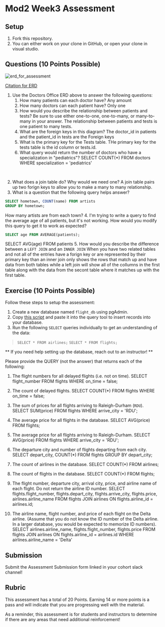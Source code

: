 # Mod2 Week3 Assessment

## Setup
1. Fork this repository.
1. You can either work on your clone in GitHub, or open your clone in visual studio.

## Questions (10 Points Possible)

<img alt="erd_for_assessment" src="https://github.com/modelmapper/modelmapper/assets/11747682/60bebb3c-9faa-4f3e-ae0a-7df7dde06784">

[Citation for ERD](https://circle.visual-paradigm.com/hospital/)
1. Use the Doctors Office ERD above to answer the following questions:
    1. How many patients can each doctor have? 
        Any amount
    1. How many doctors can each patient have? 
        Only one
    1. How would you describe the relationship between patients and tests? Be sure to use either one-to-one, one-to-many, or many-to-many in your answer.
        The relationship between patients and tests is one patient to many tests.
    1. What are the foreign keys in this diagram?
        The doctor_id in patients and the patient_id in tests are the Foreign keys
    1. What is the primary key for the Tests table.
        THe primary key for the tests table is the id column or tests.id.
    1. What query would return the number of doctors who have a specialization in "pediatrics"?
        SELECT COUNT(*)
        FROM doctors
        WHERE specialization = 'pediatrics'

<br>

2. What does a join table do? Why would we need one?
    A join table pairs up two forign keys to allow you to make a many to many relationship.
3. What is a question that the following query helps answer?
```SQL
SELECT hometown, COUNT(name) FROM artists
GROUP BY hometown;
```
   How many artists are from each town?
4. I'm trying to write a query to find the average age of all patients, but it's not working. How would you modify this query to get it to work as expected?
```SQL
SELECT age FROM AVERAGE(patients);
```
SELECT AVG(age) FROM patients
5. How would you describe the difference between a `LEFT JOIN` and an `INNER JOIN`
    When you have two related tables and not all of the entries have a forign key or are represented by their primary key
    than an inner join only shows the rows that match up and have data from both tables while a left join will show all of
    the collumns in the first table along with the data from the secont table where it matches up with the first table.
## Exercise (10 Points Possible)

Follow these steps to setup the assessment:
1. Create a new database named `flight_db` using pgAdmin.
2. Copy [this script](https://launch.turing.edu/module2/assessments/flight_db.txt) and paste it into the query tool to insert records into your database.
3. Run the following `SELECT` queries individually to get an understanding of the data:
> `SELECT * FROM airlines;`
> `SELECT * FROM flights;`

** If you need help setting up the database, reach out to an instructor! **

Please provide the QUERY (not the answer) that returns each of the following:
1. The flight numbers for all delayed flights (i.e. not on time).
    SELECT flight_number
    FROM flights
    WHERE on_time = false;

2. The count of delayed flights.
    SELECT COUNT(*)
    FROM flights
    WHERE on_time = false;
    
3. The sum of prices for all flights arriving to Raleigh-Durham (`RDU`).
    SELECT SUM(price)
    FROM flights
    WHERE arrive_city = 'RDU';

4. The average price for all flights in the database.
    SELECT AVG(price)
    FROM flights;

5. The average price for all flights arriving to Raleigh-Durham.
    SELECT AVG(price)
    FROM flights
    WHERE arrive_city = 'RDU';

6. The departure city and number of flights departing from each city.
    SELECT depart_city, COUNT(*)
    FROM flights
    GROUP BY depart_city;

7. The count of airlines in the database.
    SELECT COUNT(*)
    FROM airlines;

8. The count of flights in the database.
    SELECT COUNT(*)
    FROM flights;

9. The flight number, departure city, arrival city, price, and airline name of each flight. Do not return the airline ID number.
    SELECT flights.flight_number, flights.depart_city, 
    flights.arrive_city, flights.price, airlines.airline_name
    FROM flights JOIN airlines
    ON flights.airline_id = airlines.id;

10. The airline name, flight number, and price of each flight on the Delta airline. (Assume that you do not know the ID number of the Delta airline. In a larger database, you would be expected to memorize ID numbers).
    SELECT airlines.airline_name, flights.flight_number, flights.price 
    FROM flights JOIN airlines
    ON flights.airline_id = airlines.id
    WHERE airlines.airline_name = 'Delta'

## Submission

Submit the Assessment Submission form linked in your cohort slack channel!

## Rubric

This assessment has a total of 20 Points. Earning 14 or more points is a pass and will indicate that you are progressing well with the material.

As a reminder, this assessment is for students and instructors to determine if there are any areas that need additional reinforcement!
